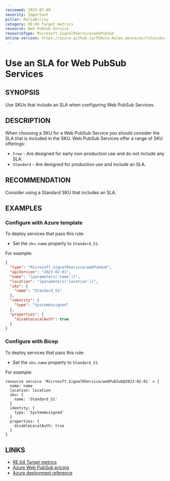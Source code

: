 ```yaml
---
reviewed: 2023-07-09
severity: Important
pillar: Reliability
category: RE:04 Target metrics
resource: Web PubSub Service
resourceType: Microsoft.SignalRService/webPubSub
online version: https://azure.github.io/PSRule.Rules.Azure/en/rules/Azure.WebPubSub.SLA/
---
```


# Use an SLA for Web PubSub Services

## SYNOPSIS

Use SKUs that include an SLA when configuring Web PubSub Services.

## DESCRIPTION

When choosing a SKU for a Web PubSub Service you should consider the SLA that is included in the SKU.
Web PubSub Services offer a range of SKU offerings:

- `Free` - Are designed for early non-production use and do not include any SLA.
- `Standard` - Are designed for production use and include an SLA.

## RECOMMENDATION

Consider using a Standard SKU that includes an SLA.

## EXAMPLES

### Configure with Azure template

To deploy services that pass this rule:

- Set the `sku.name` property to `Standard_S1`.

For example:

```json
{
  "type": "Microsoft.SignalRService/webPubSub",
  "apiVersion": "2023-02-01",
  "name": "[parameters('name')]",
  "location": "[parameters('location')]",
  "sku": {
    "name": "Standard_S1"
  },
  "identity": {
    "type": "SystemAssigned"
  },
  "properties": {
    "disableLocalAuth": true
  }
}
```

### Configure with Bicep

To deploy services that pass this rule:

- Set the `sku.name` property to `Standard_S1`.

For example:

```bicep
resource service 'Microsoft.SignalRService/webPubSub@2023-02-01' = {
  name: name
  location: location
  sku: {
    name: 'Standard_S1'
  }
  identity: {
    type: 'SystemAssigned'
  }
  properties: {
    disableLocalAuth: true
  }
}
```

## LINKS

- [RE:04 Target metrics](https://learn.microsoft.com/azure/well-architected/reliability/metrics)
- [Azure Web PubSub pricing](https://azure.microsoft.com/pricing/details/web-pubsub/)
- [Azure deployment reference](https://learn.microsoft.com/azure/templates/microsoft.signalrservice/webpubsub)
